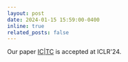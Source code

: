 ```yaml
---
layout: post
date: 2024-01-15 15:59:00-0400
inline: true
related_posts: false
---
```


Our paper [IC\|TC](https://openreview.net/forum?id=G2cG3mQqop) is accepted at ICLR'24.
